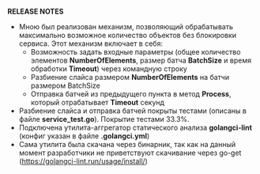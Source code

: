 **RELEASE NOTES**

- Мною был реализован механизм, позволяющий обрабатывать максимально возможное количество объектов без блокировки сервиса.
Этот механизм включает в себя:
  - Возможность задать входные параметры (общее количество элементов **NumberOfElements**, размер батча **BatchSize** и время обработки **Timeout**) через командную строку
  - Разбиение слайса размером **NumberOfElements** на батчи размером BatchSize
  - Отправка батчей из предыдущего пункта в метод **Process**, который отрабатывает **Timeout** секунд
- Разбиение слайса и отправка батчей покрыты тестами (описаны в файле **service_test.go**). Покрытие тестами 33.3%.
- Подключена  утилита-аггрегатор статического анализа **golangci-lint** (конфиг указан в файле **.golangci.yml**)
- Сама утилита была скачана через бинарник, так как на данный момент разработчики не приветствуют скачивание через go-get (https://golangci-lint.run/usage/install/)

